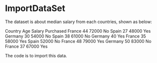 # ImportDataSet
The dataset is about median salary from each countries, shown as below:

Country	Age	Salary	Purchased
France	44	72000	No
Spain	27	48000	Yes
Germany	30	54000	No
Spain	38	61000	No
Germany	40		Yes
France	35	58000	Yes
Spain		52000	No
France	48	79000	Yes
Germany	50	83000	No
France	37	67000	Yes

The code is to import this data.
